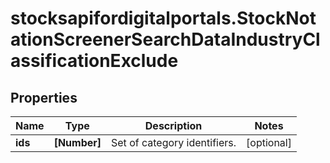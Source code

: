 # stocksapifordigitalportals.StockNotationScreenerSearchDataIndustryClassificationExclude

## Properties

Name | Type | Description | Notes
------------ | ------------- | ------------- | -------------
**ids** | **[Number]** | Set of category identifiers.  | [optional] 


